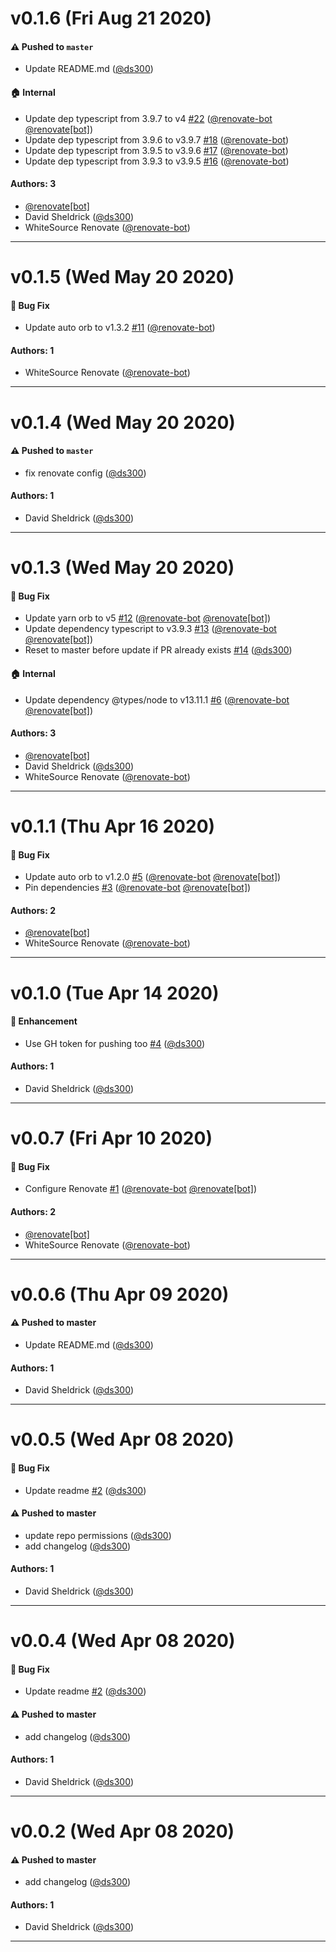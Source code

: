 # v0.1.6 (Fri Aug 21 2020)

#### ⚠️  Pushed to `master`

- Update README.md ([@ds300](https://github.com/ds300))

#### 🏠  Internal

- Update dep typescript from 3.9.7 to v4 [#22](https://github.com/artsy/update-repo/pull/22) ([@renovate-bot](https://github.com/renovate-bot) [@renovate[bot]](https://github.com/renovate[bot]))
- Update dep typescript from 3.9.6 to v3.9.7 [#18](https://github.com/artsy/update-repo/pull/18) ([@renovate-bot](https://github.com/renovate-bot))
- Update dep typescript from 3.9.5 to v3.9.6 [#17](https://github.com/artsy/update-repo/pull/17) ([@renovate-bot](https://github.com/renovate-bot))
- Update dep typescript from 3.9.3 to v3.9.5 [#16](https://github.com/artsy/update-repo/pull/16) ([@renovate-bot](https://github.com/renovate-bot))

#### Authors: 3

- [@renovate[bot]](https://github.com/renovate[bot])
- David Sheldrick ([@ds300](https://github.com/ds300))
- WhiteSource Renovate ([@renovate-bot](https://github.com/renovate-bot))

---

# v0.1.5 (Wed May 20 2020)

#### 🐛  Bug Fix

- Update auto orb to v1.3.2 [#11](https://github.com/artsy/update-repo/pull/11) ([@renovate-bot](https://github.com/renovate-bot))

#### Authors: 1

- WhiteSource Renovate ([@renovate-bot](https://github.com/renovate-bot))

---

# v0.1.4 (Wed May 20 2020)

#### ⚠️  Pushed to `master`

- fix renovate config ([@ds300](https://github.com/ds300))

#### Authors: 1

- David Sheldrick ([@ds300](https://github.com/ds300))

---

# v0.1.3 (Wed May 20 2020)

#### 🐛  Bug Fix

- Update yarn orb to v5 [#12](https://github.com/artsy/update-repo/pull/12) ([@renovate-bot](https://github.com/renovate-bot) [@renovate[bot]](https://github.com/renovate[bot]))
- Update dependency typescript to v3.9.3 [#13](https://github.com/artsy/update-repo/pull/13) ([@renovate-bot](https://github.com/renovate-bot) [@renovate[bot]](https://github.com/renovate[bot]))
- Reset to master before update if PR already exists [#14](https://github.com/artsy/update-repo/pull/14) ([@ds300](https://github.com/ds300))

#### 🏠  Internal

- Update dependency @types/node to v13.11.1 [#6](https://github.com/artsy/update-repo/pull/6) ([@renovate-bot](https://github.com/renovate-bot) [@renovate[bot]](https://github.com/renovate[bot]))

#### Authors: 3

- [@renovate[bot]](https://github.com/renovate[bot])
- David Sheldrick ([@ds300](https://github.com/ds300))
- WhiteSource Renovate ([@renovate-bot](https://github.com/renovate-bot))

---

# v0.1.1 (Thu Apr 16 2020)

#### 🐛  Bug Fix

- Update auto orb to v1.2.0 [#5](https://github.com/artsy/update-repo/pull/5) ([@renovate-bot](https://github.com/renovate-bot) [@renovate[bot]](https://github.com/renovate[bot]))
- Pin dependencies [#3](https://github.com/artsy/update-repo/pull/3) ([@renovate-bot](https://github.com/renovate-bot) [@renovate[bot]](https://github.com/renovate[bot]))

#### Authors: 2

- [@renovate[bot]](https://github.com/renovate[bot])
- WhiteSource Renovate ([@renovate-bot](https://github.com/renovate-bot))

---

# v0.1.0 (Tue Apr 14 2020)

#### 🚀  Enhancement

- Use GH token for pushing too [#4](https://github.com/artsy/update-repo/pull/4) ([@ds300](https://github.com/ds300))

#### Authors: 1

- David Sheldrick ([@ds300](https://github.com/ds300))

---

# v0.0.7 (Fri Apr 10 2020)

#### 🐛  Bug Fix

- Configure Renovate [#1](https://github.com/artsy/update-repo/pull/1) ([@renovate-bot](https://github.com/renovate-bot) [@renovate[bot]](https://github.com/renovate[bot]))

#### Authors: 2

- [@renovate[bot]](https://github.com/renovate[bot])
- WhiteSource Renovate ([@renovate-bot](https://github.com/renovate-bot))

---

# v0.0.6 (Thu Apr 09 2020)

#### ⚠️  Pushed to master

- Update README.md  ([@ds300](https://github.com/ds300))

#### Authors: 1

- David Sheldrick ([@ds300](https://github.com/ds300))

---

# v0.0.5 (Wed Apr 08 2020)

#### 🐛  Bug Fix

- Update readme [#2](https://github.com/artsy/update-repo/pull/2) ([@ds300](https://github.com/ds300))

#### ⚠️  Pushed to master

- update repo permissions  ([@ds300](https://github.com/ds300))
- add changelog  ([@ds300](https://github.com/ds300))

#### Authors: 1

- David Sheldrick ([@ds300](https://github.com/ds300))

---

# v0.0.4 (Wed Apr 08 2020)

#### 🐛  Bug Fix

- Update readme [#2](https://github.com/artsy/update-repo/pull/2) ([@ds300](https://github.com/ds300))

#### ⚠️  Pushed to master

- add changelog  ([@ds300](https://github.com/ds300))

#### Authors: 1

- David Sheldrick ([@ds300](https://github.com/ds300))

---

# v0.0.2 (Wed Apr 08 2020)

#### ⚠️  Pushed to master

- add changelog  ([@ds300](https://github.com/ds300))

#### Authors: 1

- David Sheldrick ([@ds300](https://github.com/ds300))

---

